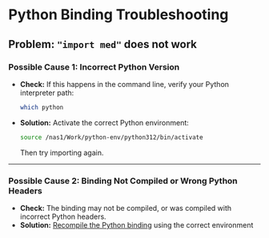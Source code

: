# Python Binding Troubleshooting

## Problem: `"import med"` does not work

### Possible Cause 1: Incorrect Python Version

- **Check:** If this happens in the command line, verify your Python interpreter path:
  ```bash
  which python
  ```
- **Solution:** Activate the correct Python environment:
  ```bash
  source /nas1/Work/python-env/python312/bin/activate
  ```
  Then try importing again.

---

### Possible Cause 2: Binding Not Compiled or Wrong Python Headers

- **Check:** The binding may not be compiled, or was compiled with incorrect Python headers.
- **Solution:** [Recompile the Python binding](Medial's%20C++%20API%20in%20Python/Build%20the%20python%20extention.md) using the correct environment